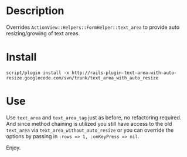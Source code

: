 # Description #
Overrides `ActionView::Helpers::FormHelper::text_area` to provide auto resizing/growing of text areas.

# Install #
`script/plugin install -x http://rails-plugin-text-area-with-auto-resize.googlecode.com/svn/trunk/text_area_with_auto_resize`

# Use #
Use `text_area` and `text_area_tag` just as before, no refactoring required.  And since method chaining is utilized you still have access to the old `text_area` via `text_area_without_auto_resize` or you can override the options by passing in `:rows => 1, :onKeyPress => nil`.

Enjoy.